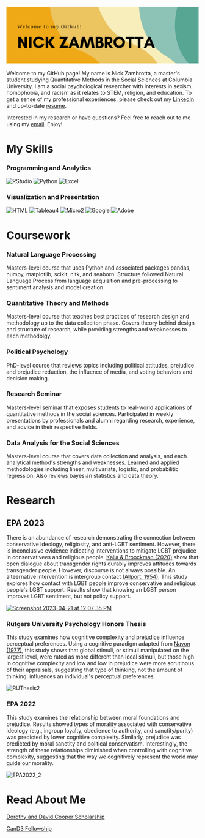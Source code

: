 ![Header](https://raw.githubusercontent.com/ndz2103/ndz2103/main/nz_header.png)

<!--
**ndz2103/ndz2103** is a ✨ _special_ ✨ repository because its `README.md` (this file) appears on your GitHub profile.

-->

Welcome to my GitHub page! My name is Nick Zambrotta, a master's student studying Quantitative Methods in the Social Sciences at Columbia University. I am a social psychological researcher with interests in sexism, homophobia, and racism as it relates to STEM, religion, and education. To get a sense of my professional experiences, please check out my [LinkedIn](https://www.linkedin.com/in/nzambrotta/) and up-to-date [resume](https://raw.githubusercontent.com/ndz2103/ndz2103/main/NZResume2022.pdf).

Interested in my research or have questions? Feel free to reach out to me using my <a href = "mailto: ndz2103@columbia.edu">email</a>. Enjoy!

# My Skills

### Programming and Analytics
![RStudio]   ![Python]   ![Excel]

[RStudio]: https://user-images.githubusercontent.com/113378499/206033804-fa6568fa-fde8-4ff7-940b-45303385f09e.png
[Python]: https://user-images.githubusercontent.com/113378499/206035001-48abd674-0a06-474d-ae3d-86b7b8aff85c.png
[Excel]: https://user-images.githubusercontent.com/113378499/206034275-d4b419dc-4f54-4a17-8d3d-caf23a32196a.png

### Visualization and Presentation

![HTML]   ![Tableau4]   ![Micro2]   ![Google]   ![Adobe]   

[HTML]: https://user-images.githubusercontent.com/113378499/206036023-c5c83106-0c7b-4993-a713-3463202c4094.png
[Tableau4]: https://user-images.githubusercontent.com/113378499/206037245-2a134628-968d-4545-b410-a24e337042e0.png
[Micro2]: https://user-images.githubusercontent.com/113378499/206037429-ecfb3031-f148-4ef5-8597-756c58ced750.png
[Google]: https://user-images.githubusercontent.com/113378499/206035923-5bb8836f-ccc4-491c-aae9-c95fd811ea12.png
[Adobe]: https://user-images.githubusercontent.com/113378499/206035893-babbd241-e663-457f-8829-c054c94ad6b9.png

# Coursework

### Natural Language Processing 

Masters-level course that uses Python and associated packages pandas, numpy, matplotlib, scikit, nltk, and seaborn. Structure followed Natural Language Process from language acquisition and pre-processing to sentiment analysis and model creation. 

### Quantitative Theory and Methods

Masters-level course that teaches best practices of research design and methodology up to the data colleciton phase. Covers theory behind design and structure of research, while providing strengths and weaknesses to each methodolgy.

### Political Psychology

PhD-level course that reviews topics including political attitudes, prejudice and prejudice reduction, the influence of media, and voting behaviors and decision making. 

### Research Seminar

Masters-level seminar that exposes students to real-world applications of quantitative methods in the social sciences. Participated in weekly presentations by professionals and alumni regarding research, experience, and advice in their respective fields.

### Data Analysis for the Social Sciences

Masters-level course that covers data collection and analysis, and each analytical method's strengths and weaknesses. Learned and applied methodologies including linear, multivariate, logistic, and probabilitic regression. Also reviews bayesian statistics and data theory. 

# Research

## EPA 2023

There is an abundance of research demonstrating the connection between conservative ideology, religiosity, and anti-LGBT sentiment. However, there is inconclusive evidence indicating interventions to mitigate LGBT prejudice in conservativees and religious people. [Kalla & Broockman (2020)](https://www.cambridge.org/core/services/aop-cambridge-core/content/view/4AA5B97806A4CAFBAB0651F5DAD8F223/S0003055419000923a.pdf/div-class-title-reducing-exclusionary-attitudes-through-interpersonal-conversation-evidence-from-three-field-experiments-div.pdf) show that open dialogue about transgender rights durably improves attitudes towards transgender people. However, discourse is not always possible. An alteernative intervention is intergroup contact [(Allport, 1954)](http://althaschool.org/_cache/files/7/1/71f96bdb-d4c3-4514-bae2-9bf809ba9edc/97F5FE75CF9A120E7DC108EB1B0FF5EC.holocaust-the-nature-of-prejudice.doc). This study explores how contact with LGBT people improve conservative and religious people's LGBT support. Results show that knowing an LGBT person improves LGBT sentiment, but not policy support. 

[<img width="432" alt="Screenshot 2023-04-21 at 12 07 35 PM" src="https://user-images.githubusercontent.com/113378499/233684003-a6595320-1c56-49ce-9769-37f744e4c062.png">](https://github.com/user/EPA2023/blob/main/README.md)


### Rutgers University Psychology Honors Thesis

This study examines how cognitive complexity and prejudice influence perceptual preferences. Using a cognitive paradigm adapted from [Navon (1977)](https://reader.elsevier.com/reader/sd/pii/0010028577900123?token=E18A18E4DD421BA86DE9DB44387E1160337FB5A974F0B812F94C8F6D3B7E4BA862A30532C0A7C631917A4A06734EA413&originRegion=us-east-1&originCreation=20221207031905), this study shows that global stimuli, or stimuli manipulated on the largest level, were rated as more different than local stimuli, but those high in cognitive complexity and low and low in prejudice were more scrutinous of their appraisals, suggesting that type of thinking, not the amount of thinking, influences an individual's perceptual preferences.

![RUThesis2]

[RUThesis2]: https://user-images.githubusercontent.com/113378499/206080895-2178489a-0a32-4621-afdf-fa45aedb718b.png


### EPA 2022

This study examines the relationship between moral foundations and prejudice. Results showed types of morality associated with conservative ideology (e.g., ingroup loyalty, obedience to authority, and sanctity/purity) was predicted by lower cognitive complexity. Similarly, prejudice was predicted by moral sanctity and political conservatism. Interestingly, the strength of these relationships diminished when controlling with cognitive complexity, suggesting that the way we cognitively represent the world may guide our morality.

![EPA2022_2]

[EPA2022_2]: https://user-images.githubusercontent.com/113378499/206080952-0f63bf56-2bda-4a06-9489-ec46e3639b3f.png

# Read About Me

[Dorothy and David Cooper Scholarship](https://psych.rutgers.edu/scholarships/dorothy-and-david-cooper-scholarship#2021-alumni)

[CanD3 Fellowship](https://www.mcgill.ca/cand3/article/fellows-feature-maria-lima-nick-zambrotta)
